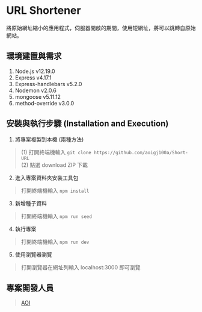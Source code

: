 # URL Shortener
將原始網址縮小的應用程式，伺服器開啟的期間，使用短網址，將可以跳轉自原始網站。

## 環境建置與需求
1. Node.js v12.19.0
2. Express v4.17.1
3. Express-handlebars v5.2.0
4. Nodemon v2.0.6
5. mongoose v5.11.12
6. method-override v3.0.0

## 安裝與執行步驟 (Installation and Execution)
1. 將專案複製到本機 (兩種方法)
> (1) 打開終端機輸入 
`git clone https://github.com/aoigj100a/Short-URL`</br>
> (2) 點選 download ZIP 下載

2. 進入專案資料夾安裝工具包
> 打開終端機輸入
`npm install`


3. 新增種子資料
> 打開終端機輸入 
`npm run seed`

4. 執行專案
> 打開終端機輸入 
`npm run dev`


5. 使用瀏覽器瀏覽
> 打開瀏覽器在網址列輸入 localhost:3000 即可瀏覽

## 專案開發人員

> [AOI](https://github.com/aoigj100a)
